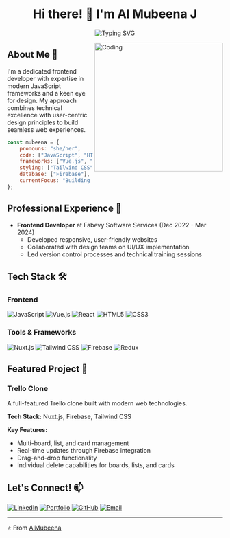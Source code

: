 <div align="center">
  
# Hi there! 👋 I'm Al Mubeena J

<p align="center">
  <a href="https://git.io/typing-svg">
    <img src="https://readme-typing-svg.herokuapp.com?font=Fira+Code&pause=1000&center=true&width=435&lines=Frontend+Developer;UI%2FUX+Enthusiast;Creative+Problem+Solver" alt="Typing SVG" />
  </a>
</p>

</div>

<img align="right" alt="Coding" width="300" src="https://cdn.dribbble.com/users/4055494/screenshots/15215756/media/d2b66c4ca0192aa26d103448b3d1518b.gif" />

## About Me 🚀

I'm a dedicated frontend developer with expertise in modern JavaScript frameworks and a keen eye for design. My approach combines technical excellence with user-centric design principles to build seamless web experiences.

```javascript
const mubeena = {
    pronouns: "she/her",
    code: ["JavaScript", "HTML", "CSS"],
    frameworks: ["Vue.js", "React.js", "Nuxt.js"],
    styling: ["Tailwind CSS"],
    database: ["Firebase"],
    currentFocus: "Building responsive and intuitive web applications"
};
```

## Professional Experience 💼

- **Frontend Developer** at Fabevy Software Services (Dec 2022 - Mar 2024)
  - Developed responsive, user-friendly websites
  - Collaborated with design teams on UI/UX implementation
  - Led version control processes and technical training sessions

## Tech Stack 🛠️

### Frontend
![JavaScript](https://img.shields.io/badge/-JavaScript-F7DF1E?style=flat-square&logo=javascript&logoColor=black)
![Vue.js](https://img.shields.io/badge/-Vue.js-4FC08D?style=flat-square&logo=vue.js&logoColor=white)
![React](https://img.shields.io/badge/-React-61DAFB?style=flat-square&logo=react&logoColor=black)
![HTML5](https://img.shields.io/badge/-HTML5-E34F26?style=flat-square&logo=html5&logoColor=white)
![CSS3](https://img.shields.io/badge/-CSS3-1572B6?style=flat-square&logo=css3&logoColor=white)

### Tools & Frameworks
![Nuxt.js](https://img.shields.io/badge/-Nuxt.js-00DC82?style=flat-square&logo=nuxt.js&logoColor=white)
![Tailwind CSS](https://img.shields.io/badge/-Tailwind%20CSS-38B2AC?style=flat-square&logo=tailwind-css&logoColor=white)
![Firebase](https://img.shields.io/badge/-Firebase-FFCA28?style=flat-square&logo=firebase&logoColor=black)
![Redux](https://img.shields.io/badge/-Redux-764ABC?style=flat-square&logo=redux&logoColor=white)

## Featured Project 🌟

### Trello Clone
A full-featured Trello clone built with modern web technologies.

**Tech Stack:** Nuxt.js, Firebase, Tailwind CSS

**Key Features:**
- Multi-board, list, and card management
- Real-time updates through Firebase integration
- Drag-and-drop functionality
- Individual delete capabilities for boards, lists, and cards

## Let's Connect! 📫

[![LinkedIn](https://img.shields.io/badge/-LinkedIn-0A66C2?style=flat-square&logo=linkedin&logoColor=white)](https://linkedin.com/in/AlMubeena)
[![Portfolio](https://img.shields.io/badge/-Portfolio-000000?style=flat-square&logo=safari&logoColor=white)](https://PersonalPortfolio)
[![GitHub](https://img.shields.io/badge/-GitHub-181717?style=flat-square&logo=github&logoColor=white)](https://github.com/Mubeejahir)
[![Email](https://img.shields.io/badge/-Email-EA4335?style=flat-square&logo=gmail&logoColor=white)](mailto:mubee.jahir@gmail.com)

---

⭐️ From [AlMubeena](https://github.com/Mubeejahir)
